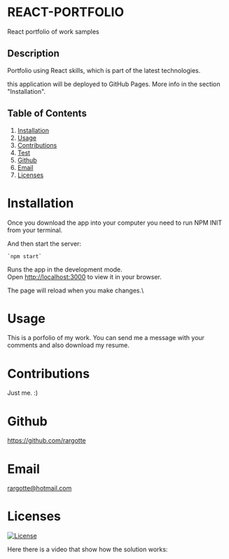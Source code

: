 # REACT-PORTFOLIO
React portfolio of work samples

## Description
Portfolio using React skills, which is part of the latest technologies.

this application will be deployed to GitHub Pages. More info in the section "Installation".

  ## Table of Contents
  1. [Installation](#Installation)
  2. [Usage](#Usage)
  3. [Contributions](#Contributions)
  4. [Test](#Test)
  5. [Github](#Github)
  6. [Email](#Email)
  7. [Licenses](#Licenses)

  # Installation
  Once you download the app into your computer you need to run NPM INIT from your terminal.  
  
  And then start the server:
  
    `npm start`

Runs the app in the development mode.\
Open [http://localhost:3000](http://localhost:3000) to view it in your browser.

The page will reload when you make changes.\

  # Usage
  This is a porfolio of my work. You can send me a message with your comments and also download my resume.

  # Contributions
  Just me. :)

   # Github
  https://github.com/rargotte

  # Email
  rargotte@hotmail.com

  # Licenses
  [![License](https://img.shields.io/badge/License-Apache_2.0-blue.svg)](https://opensource.org/licenses/Apache-2.0)
  
  Here there is a video that show how the solution works:
